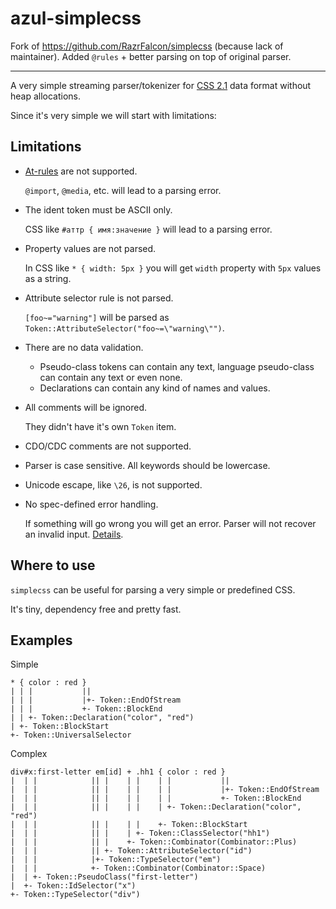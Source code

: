 # azul-simplecss

Fork of https://github.com/RazrFalcon/simplecss (because lack of maintainer). Added `@rules` + better parsing on top of original parser.

----

A very simple streaming parser/tokenizer for [CSS 2.1](https://www.w3.org/TR/CSS21/)
data format without heap allocations.

Since it's very simple we will start with limitations:

## Limitations
- [At-rules](https://www.w3.org/TR/CSS21/syndata.html#at-rules) are not supported.

  `@import`, `@media`, etc. will lead to a parsing error.
- The ident token must be ASCII only.

  CSS like `#аттр { имя:значение }` will lead to a parsing error.
- Property values are not parsed.

  In CSS like `* { width: 5px }` you will get `width` property with `5px` values as a string.
- Attribute selector rule is not parsed.

  `[foo~="warning"]` will be parsed as `Token::AttributeSelector("foo~=\"warning\"")`.
- There are no data validation.

  - Pseudo-class tokens can contain any text, language pseudo-class can contain any text or even none.
  - Declarations can contain any kind of names and values.
- All comments will be ignored.

  They didn't have it's own `Token` item.
- CDO/CDC comments are not supported.
- Parser is case sensitive. All keywords should be lowercase.
- Unicode escape, like `\26`, is not supported.
- No spec-defined error handling.

  If something will go wrong you will get an error. Parser will not recover an invalid input.
  [Details](https://www.w3.org/TR/CSS21/syndata.html#rule-sets).

## Where to use
`simplecss` can be useful for parsing a very simple or predefined CSS.

It's tiny, dependency free and pretty fast.

## Examples

Simple

```text
* { color : red }
| | |           ||
| | |           |+- Token::EndOfStream
| | |           +- Token::BlockEnd
| | +- Token::Declaration("color", "red")
| +- Token::BlockStart
+- Token::UniversalSelector
```

Complex

```text
div#x:first-letter em[id] + .hh1 { color : red }
|  | |            || |    | |    | |           ||
|  | |            || |    | |    | |           |+- Token::EndOfStream
|  | |            || |    | |    | |           +- Token::BlockEnd
|  | |            || |    | |    | +- Token::Declaration("color", "red")
|  | |            || |    | |    +- Token::BlockStart
|  | |            || |    | +- Token::ClassSelector("hh1")
|  | |            || |    +- Token::Combinator(Combinator::Plus)
|  | |            || +- Token::AttributeSelector("id")
|  | |            |+- Token::TypeSelector("em")
|  | |            +- Token::Combinator(Combinator::Space)
|  | +- Token::PseudoClass("first-letter")
|  +- Token::IdSelector("x")
+- Token::TypeSelector("div")
```
